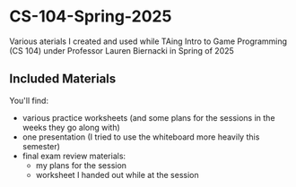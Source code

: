 # CS-104-Spring-2025
Various aterials I created and used while TAing Intro to Game Programming (CS 104) under Professor Lauren Biernacki in Spring of 2025

## Included Materials

You'll find:

- various practice worksheets (and some plans for the sessions in the weeks they go along with)
- one presentation (I tried to use the whiteboard more heavily this semester)
- final exam review materials:
  - my plans for the session
  - worksheet I handed out while at the session
